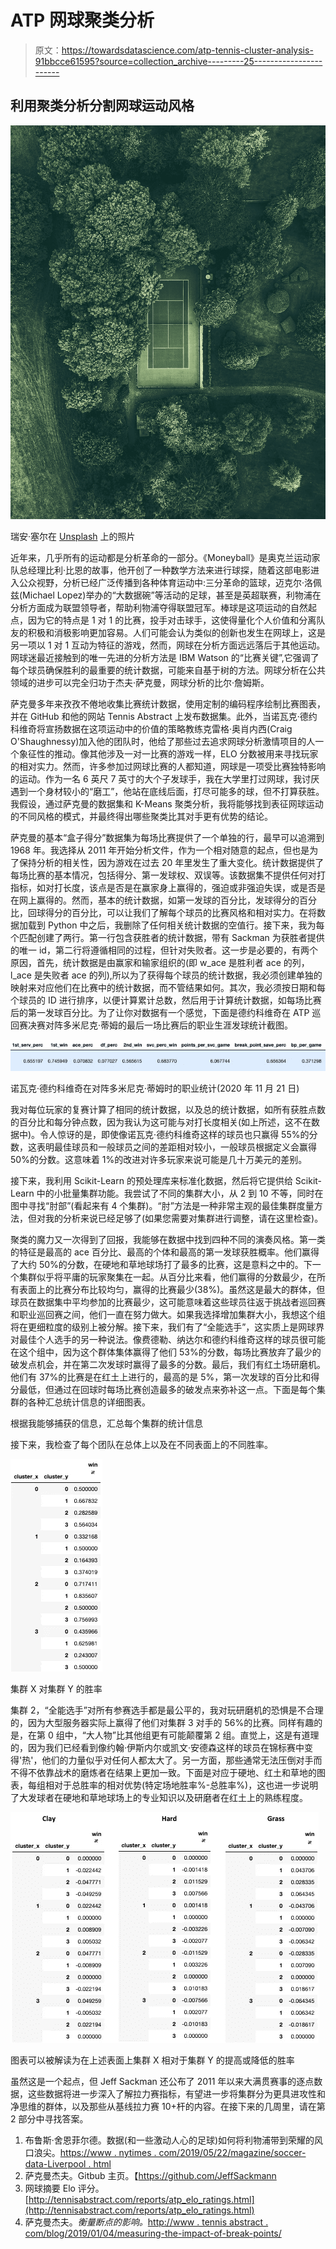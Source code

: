 # ATP 网球聚类分析

> 原文：<https://towardsdatascience.com/atp-tennis-cluster-analysis-91bbcce61595?source=collection_archive---------25----------------------->

## 利用聚类分析分割网球运动风格

![](img/e60a8eed7148c7638e83b796475f2b4d.png)

瑞安·塞尔在 [Unsplash](https://unsplash.com/s/photos/tennis?utm_source=unsplash&utm_medium=referral&utm_content=creditCopyText) 上的照片

近年来，几乎所有的运动都是分析革命的一部分。《Moneyball》是奥克兰运动家队总经理比利·比恩的故事，他开创了一种数学方法来进行球探，随着这部电影进入公众视野，分析已经广泛传播到各种体育运动中:三分革命的篮球，迈克尔·洛佩兹(Michael Lopez)举办的“大数据碗”等活动的足球，甚至是英超联赛，利物浦在分析方面成为联盟领导者，帮助利物浦夺得联盟冠军。棒球是这项运动的自然起点，因为它的特点是 1 对 1 的比赛，投手对击球手，这使得量化个人价值和分离队友的积极和消极影响更加容易。人们可能会认为类似的创新也发生在网球上，这是另一项以 1 对 1 互动为特征的游戏，然而，网球在分析方面远远落后于其他运动。网球迷最近接触到的唯一先进的分析方法是 IBM Watson 的“比赛关键”,它强调了每个球员确保胜利的最重要的统计数据，可能来自基于树的方法。网球分析在公共领域的进步可以完全归功于杰夫·萨克曼，网球分析的比尔·詹姆斯。

萨克曼多年来孜孜不倦地收集比赛统计数据，使用定制的编码程序绘制比赛图表，并在 GitHub 和他的网站 Tennis Abstract 上发布数据集。此外，当诺瓦克·德约科维奇将宣扬数据在这项运动中的价值的策略教练克雷格·奥肖内西(Craig O'Shaughnessy)加入他的团队时，他给了那些过去追求网球分析激情项目的人一个象征性的推动。像其他涉及一对一比赛的游戏一样，ELO 分数被用来寻找玩家的相对实力。然而，许多参加过网球比赛的人都知道，网球是一项受比赛独特影响的运动。作为一名 6 英尺 7 英寸的大个子发球手，我在大学里打过网球，我讨厌遇到一个身材较小的“磨工”，他站在底线后面，打尽可能多的球，但不打算获胜。我假设，通过萨克曼的数据集和 K-Means 聚类分析，我将能够找到表征网球运动的不同风格的模式，并最终得出哪些聚类比其对手更有优势的结论。

萨克曼的基本“盒子得分”数据集为每场比赛提供了一个单独的行，最早可以追溯到 1968 年。我选择从 2011 年开始分析文件，作为一个相对随意的起点，但也是为了保持分析的相关性，因为游戏在过去 20 年里发生了重大变化。统计数据提供了每场比赛的基本情况，包括得分、第一发球权、双误等。该数据集不提供任何对打指标，如对打长度，该点是否是在赢家身上赢得的，强迫或非强迫失误，或是否是在网上赢得的。然而，基本的统计数据，如第一发球的百分比，发球得分的百分比，回球得分的百分比，可以让我们了解每个球员的比赛风格和相对实力。在将数据加载到 Python 中之后，我删除了任何相关统计数据的空值行。接下来，我为每个匹配创建了两行。第一行包含获胜者的统计数据，带有 Sackman 为获胜者提供的唯一 id，第二行将遵循相同的过程，但针对失败者。这一步是必要的，有两个原因，首先，统计数据是由赢家和输家组织的(即 w_ace 是胜利者 ace 的列，l_ace 是失败者 ace 的列),所以为了获得每个球员的统计数据，我必须创建单独的映射来对应他们在比赛中的统计数据，而不管结果如何。其次，我必须按日期和每个球员的 ID 进行排序，以便计算累计总数，然后用于计算统计数据，如每场比赛后的第一发球百分比。为了让你对数据有一个感觉，下面是德约科维奇在 ATP 巡回赛决赛对阵多米尼克·蒂姆的最后一场比赛后的职业生涯发球统计截图。

![](img/d90262371fde1f5db28233e0112f8e41.png)

诺瓦克·德约科维奇在对阵多米尼克·蒂姆时的职业统计(2020 年 11 月 21 日)

我对每位玩家的复赛计算了相同的统计数据，以及总的统计数据，如所有获胜点数的百分比和每分钟点数，因为我认为这可能与对打长度相关(如上所述，这不在数据中)。令人惊讶的是，即使像诺瓦克·德约科维奇这样的球员也只赢得 55%的分数，这表明最佳球员和一般球员之间的差距相对较小，一般球员根据定义会赢得 50%的分数。这意味着 1%的改进对许多玩家来说可能是几十万美元的差别。

接下来，我利用 Scikit-Learn 的预处理库来标准化数据，然后将它提供给 Scikit-Learn 中的小批量集群功能。我尝试了不同的集群大小，从 2 到 10 不等，同时在图中寻找“肘部”(看起来有 4 个集群)。“肘”方法是一种非常主观的最佳集群度量方法，但对我的分析来说已经足够了(如果您需要对集群进行调整，请在这里检查)。

聚类的魔力又一次得到了回报，我能够在数据中找到四种不同的演奏风格。第一类的特征是最高的 ace 百分比、最高的个体和最高的第一发球获胜概率。他们赢得了大约 50%的分数，在硬地和草地球场打了最多的比赛，这是意料之中的。下一个集群似乎将平庸的玩家聚集在一起。从百分比来看，他们赢得的分数最少，在所有表面上的比赛分布比较均匀，赢得的比赛最少(38%)。虽然这是最大的群体，但球员在数据集中平均参加的比赛最少，这可能意味着这些球员往返于挑战者巡回赛和职业巡回赛之间，他们一直在努力做大。如果我选择增加集群大小，我想这个组将在更细粒度的级别上被分解。接下来，我们有了“全能选手”，这实质上是网球界对最佳个人选手的另一种说法。像费德勒、纳达尔和德约科维奇这样的球员很可能在这个组中，因为这个群体集体赢得了他们 53%的分数，每场比赛放弃了最少的破发点机会，并在第二次发球时赢得了最多的分数。最后，我们有红土场研磨机。他们有 37%的比赛是在红土上进行的，最高的是 5%，第一次发球的百分比和得分最低，但通过在回球时每场比赛创造最多的破发点来弥补这一点。下面是每个集群的各种汇总统计信息的详细图表。

根据我能够捕获的信息，汇总每个集群的统计信息

接下来，我检查了每个团队在总体上以及在不同表面上的不同胜率。

![](img/c25a9ae5ab52853baf4285399df5ebea.png)

集群 X 对集群 Y 的胜率

集群 2，“全能选手”对所有参赛选手都是最公平的，我对玩研磨机的恐惧是不合理的，因为大型服务器实际上赢得了他们对集群 3 对手的 56%的比赛。同样有趣的是，在第 0 组中，“大人物”比其他组更有可能颠覆第 2 组。直觉上，这是有道理的，因为我们已经看到像约翰·伊斯内尔或凯文·安德森这样的球员在锦标赛中变得'热'，他们的力量似乎对任何人都太大了。另一方面，那些通常无法压倒对手而不得不依靠战术的磨炼者在结果上更加一致。下面是对应于硬地、红土和草地的图表，每组相对于总胜率的相对优势(特定场地胜率%-总胜率%)，这也进一步说明了大发球者在硬地和草地球场上的专业知识以及研磨者在红土上的熟练程度。

![](img/d23dfc6b903596a6979c35afaa3d4cb6.png)

图表可以被解读为在上述表面上集群 X 相对于集群 Y 的提高或降低的胜率

虽然这是一个起点，但 Jeff Sackman 还公布了 2011 年以来大满贯赛事的逐点数据，这些数据将进一步深入了解拉力赛指标，有望进一步将集群分为更具进攻性和净思维的群体，以及那些从基线拉力赛 10+杆的内容。在接下来的几周里，请在第 2 部分中寻找答案。

1.  布鲁斯·舍恩菲尔德。数据(和一些激动人心的足球)如何将利物浦带到荣耀的风口浪尖。[https://www . nytimes . com/2019/05/22/magazine/soccer-data-Liverpool . html](https://www.nytimes.com/2019/05/22/magazine/soccer-data-liverpool.html)
2.  萨克曼杰夫。Gitbub 主页。【https://github.com/JeffSackmann 
3.  网球摘要 Elo 评分。[http://tennisabstract.com/reports/atp_elo_ratings.html](http://tennisabstract.com/reports/atp_elo_ratings.html)
4.  萨克曼杰夫。*衡量断点的影响。*[http://www . tennis abstract . com/blog/2019/01/04/measuring-the-impact-of-break-points/](http://www.tennisabstract.com/blog/2019/01/04/measuring-the-impact-of-break-points/)